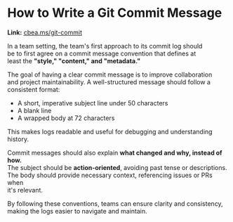 # How to Write a Git Commit Message

**Link:** [cbea.ms/git-commit](https://cbea.ms/git-commit/#why-not-how)

In a team setting, the team's first approach to its commit log should  
be to first agree on a commit message convention that defines at  
least the **"style," "content," and "metadata."**

The goal of having a clear commit message is to improve collaboration  
and project maintainability. A well-structured message should follow a  
consistent format:

- A short, imperative subject line under 50 characters
- A blank line
- A wrapped body at 72 characters

This makes logs readable and useful for debugging and understanding history.

Commit messages should also explain **what changed and why, instead of how.**  
The subject should be **action-oriented**, avoiding past tense or descriptions.  
The body should provide necessary context, referencing issues or PRs when  
it's relevant.

By following these conventions, teams can ensure clarity and consistency,
making the logs easier to navigate and maintain.
